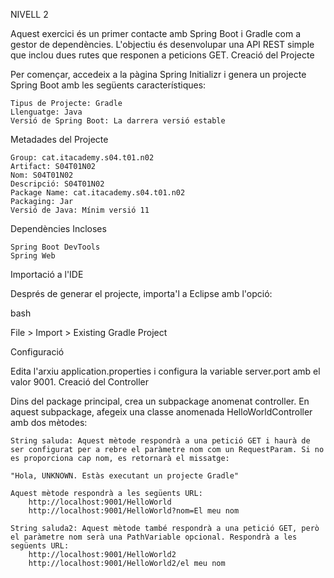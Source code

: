 NIVELL 2

Aquest exercici és un primer contacte amb Spring Boot i Gradle com a gestor de dependències. L'objectiu és desenvolupar una API REST simple que inclou dues rutes que responen a peticions GET.
Creació del Projecte

Per començar, accedeix a la pàgina Spring Initializr i genera un projecte Spring Boot amb les següents característiques:

    Tipus de Projecte: Gradle
    Llenguatge: Java
    Versió de Spring Boot: La darrera versió estable

Metadades del Projecte

    Group: cat.itacademy.s04.t01.n02
    Artifact: S04T01N02
    Nom: S04T01N02
    Descripció: S04T01N02
    Package Name: cat.itacademy.s04.t01.n02
    Packaging: Jar
    Versió de Java: Mínim versió 11

Dependències Incloses

    Spring Boot DevTools
    Spring Web

Importació a l'IDE

Després de generar el projecte, importa'l a Eclipse amb l'opció:

bash

File > Import > Existing Gradle Project

Configuració

Edita l'arxiu application.properties i configura la variable server.port amb el valor 9001.
Creació del Controller

Dins del package principal, crea un subpackage anomenat controller. En aquest subpackage, afegeix una classe anomenada HelloWorldController amb dos mètodes:

    String saluda: Aquest mètode respondrà a una petició GET i haurà de ser configurat per a rebre el paràmetre nom com un RequestParam. Si no es proporciona cap nom, es retornarà el missatge:

    "Hola, UNKNOWN. Estàs executant un projecte Gradle"

    Aquest mètode respondrà a les següents URL:
        http://localhost:9001/HelloWorld
        http://localhost:9001/HelloWorld?nom=El meu nom

    String saluda2: Aquest mètode també respondrà a una petició GET, però el paràmetre nom serà una PathVariable opcional. Respondrà a les següents URL:
        http://localhost:9001/HelloWorld2
        http://localhost:9001/HelloWorld2/el meu nom
